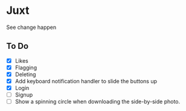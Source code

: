# Juxt
See change happen

## To Do

- [x] Likes
- [x] Flagging
- [x] Deleting
- [x] Add keyboard notification handler to slide the buttons up
- [x] Login
- [ ] Signup
- [ ] Show a spinning circle when downloading the side-by-side photo.
